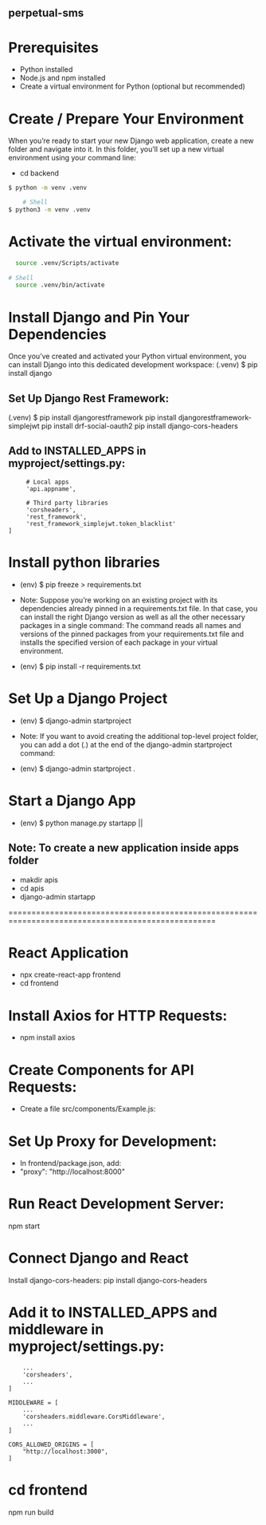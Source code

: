 ## perpetual-sms

# Prerequisites
* Python installed
* Node.js and npm installed
* Create a virtual environment for Python (optional but recommended)

# Create / Prepare Your Environment
When you’re ready to start your new Django web application, create a new folder and navigate into it. In this folder, you’ll set up a new virtual environment using your command line:

- cd backend
```bash   
$ python -m venv .venv

    # Shell
$ python3 -m venv .venv
```

# Activate the virtual environment:
  ```bash
    source .venv/Scripts/activate
    
  # Shell
    source .venv/bin/activate
```

# Install Django and Pin Your Dependencies
Once you’ve created and activated your Python virtual environment, you can install Django into this dedicated development workspace:
(.venv) $
pip install django

## Set Up Django Rest Framework:
(.venv) $
pip install djangorestframework
pip install djangorestframework-simplejwt
pip install drf-social-oauth2
pip install django-cors-headers

## Add to INSTALLED_APPS in myproject/settings.py:
```INSTALLED_APPS = [
     # Local apps
     'api.appname',

     # Third party libraries
     'corsheaders',
     'rest_framework',
     'rest_framework_simplejwt.token_blacklist'
]
```

# Install python libraries
- (env) $
pip freeze > requirements.txt

* Note: Suppose you’re working on an existing project with its dependencies already pinned in a requirements.txt file. In that case, you can install the right Django version as well as all the other necessary packages in a single command: The command reads all names and versions of the pinned packages from your requirements.txt file and installs the specified version of each package in your virtual environment.
- (env) $ 
pip install -r requirements.txt

# Set Up a Django Project
- (env) $ django-admin startproject <projectname>

* Note: If you want to avoid creating the additional top-level project folder, you can add a dot (.) at the end of the django-admin startproject command:
- (env) $ django-admin startproject <projectname> .

# Start a Django App
- (env) $ python manage.py startapp <appname>
||

## Note: To create a new application inside apps folder
- makdir apis
- cd apis
- django-admin startapp <appname>


===================================================================================================
# React Application
- npx create-react-app frontend
- cd frontend

# Install Axios for HTTP Requests:
- npm install axios

# Create Components for API Requests:
- Create a file src/components/Example.js:

# Set Up Proxy for Development:
- In frontend/package.json, add:
- "proxy": "http://localhost:8000"

# Run React Development Server:
npm start

# Connect Django and React
Install django-cors-headers:
pip install django-cors-headers

# Add it to INSTALLED_APPS and middleware in myproject/settings.py:
```INSTALLED_APPS = [
    ...
    'corsheaders',
    ...
]

MIDDLEWARE = [
    ...
    'corsheaders.middleware.CorsMiddleware',
    ...
]

CORS_ALLOWED_ORIGINS = [
    "http://localhost:3000",
]
```
# cd frontend
npm run build
